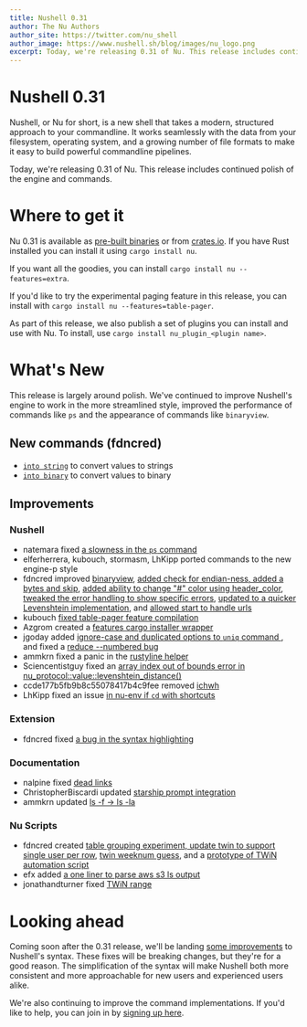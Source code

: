 ```yaml
---
title: Nushell 0.31
author: The Nu Authors
author_site: https://twitter.com/nu_shell
author_image: https://www.nushell.sh/blog/images/nu_logo.png
excerpt: Today, we're releasing 0.31 of Nu. This release includes continued polish of the engine and commands.
---
```


# Nushell 0.31

Nushell, or Nu for short, is a new shell that takes a modern, structured approach to your commandline. It works seamlessly with the data from your filesystem, operating system, and a growing number of file formats to make it easy to build powerful commandline pipelines.

Today, we're releasing 0.31 of Nu. This release includes continued polish of the engine and commands.

<!-- more -->

# Where to get it

Nu 0.31 is available as [pre-built binaries](https://github.com/nushell/nushell/releases/tag/0.31.0) or from [crates.io](https://crates.io/crates/nu). If you have Rust installed you can install it using `cargo install nu`.

If you want all the goodies, you can install `cargo install nu --features=extra`.

If you'd like to try the experimental paging feature in this release, you can install with `cargo install nu --features=table-pager`.

As part of this release, we also publish a set of plugins you can install and use with Nu. To install, use `cargo install nu_plugin_<plugin name>`.

# What's New

This release is largely around polish. We've continued to improve Nushell's engine to work in the more streamlined style, improved the performance of commands like `ps` and the appearance of commands like `binaryview`.

## New commands (fdncred)

- [`into string`](https://github.com/nushell/nushell/issues/3403) to convert values to strings
- [`into binary`](https://github.com/nushell/nushell/issues/3370) to convert values to binary

## Improvements

### Nushell

- natemara fixed [a slowness in the `ps` command](https://github.com/nushell/nushell/pull/3407)
- elferherrera, kubouch, stormasm, LhKipp ported commands to the new engine-p style
- fdncred improved [binaryview](https://github.com/nushell/nushell/issues/3370), [added check for endian-ness, added a bytes and skip](https://github.com/nushell/nushell/issues/3375), [added ability to change "#" color using header_color](https://github.com/nushell/nushell/issues/3374), [tweaked the error handling to show specific errors](https://github.com/nushell/nushell/issues/3367), [updated to a quicker Levenshtein implementation](https://github.com/nushell/nushell/issues/3366), and [allowed start to handle urls](https://github.com/nushell/nushell/issues/3351)
- kubouch [fixed table-pager feature compilation](https://github.com/nushell/nushell/issues/3359)
- Azgrom created a [features cargo installer wrapper](https://github.com/nushell/nushell/issues/3388)
- jgoday added [ignore-case and duplicated options to `uniq` command ](https://github.com/nushell/nushell/issues/3387), and fixed a [reduce --numbered bug](https://github.com/nushell/nushell/issues/3354)
- ammkrn fixed a panic in the [rustyline helper](https://github.com/nushell/nushell/issues/3382)
- Sciencentistguy fixed an [array index out of bounds error in nu_protocol::value::levenshtein_distance()](https://github.com/nushell/nushell/issues/3358)
- ccde177b5fb9b8c55078417b4c9fee removed [ichwh](https://github.com/nushell/nushell/issues/3349)
- LhKipp fixed an issue [in nu-env if `cd` with shortcuts](https://github.com/nushell/nushell/issues/3344)

### Extension

- fdncred fixed [a bug in the syntax highlighting](https://github.com/nushell/vscode-nushell-lang/issues/32)

### Documentation

- nalpine fixed [dead links](https://github.com/nushell/nushell.github.io/issues/126)
- ChristopherBiscardi updated [starship prompt integration](https://github.com/nushell/nushell.github.io/issues/125)
- ammkrn updated [ls -f -> ls -la](https://github.com/nushell/nushell.github.io/issues/123)

### Nu Scripts

- fdncred created [table grouping experiment, update twin to support single user per row](https://github.com/nushell/nu_scripts/issues/48), [twin weeknum guess](https://github.com/nushell/nu_scripts/issues/46), and a [prototype of TWiN automation script](https://github.com/nushell/nu_scripts/issues/44)
- efx added [a one liner to parse aws s3 ls output](https://github.com/nushell/nu_scripts/issues/47)
- jonathandturner fixed [TWiN range](https://github.com/nushell/nu_scripts/issues/45)

# Looking ahead

Coming soon after the 0.31 release, we'll be landing [some improvements](https://github.com/nushell/nushell/pull/3389) to Nushell's syntax. These fixes will be breaking changes, but they're for a good reason. The simplification of the syntax will make Nushell both more consistent and more approachable for new users and experienced users alike.

We're also continuing to improve the command implementations. If you'd like to help, you can join in by [signing up here](https://github.com/nushell/nushell/issues/3390).

